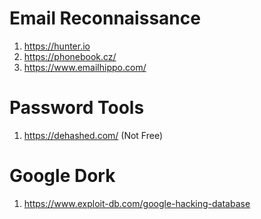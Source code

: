 # Email Reconnaissance
1. https://hunter.io
2. https://phonebook.cz/
3. https://www.emailhippo.com/

# Password Tools
1. https://dehashed.com/ (Not Free)

# Google Dork
1. https://www.exploit-db.com/google-hacking-database

